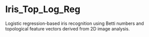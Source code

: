 # Iris_Top_Log_Reg
Logistic regression-based iris recognition using Betti numbers and topological feature vectors derived from 2D image analysis.
